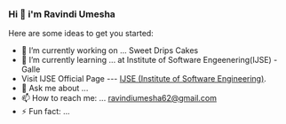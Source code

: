 ### Hi  👋 i'm Ravindi Umesha

Here are some ideas to get you started:

- 🔭 I’m currently working on ... Sweet Drips Cakes 
- 🌱 I’m currently learning ... at Institute of Software Engeenering(IJSE) - Galle
- Visit IJSE Official Page --- [IJSE (Institute of Software Engineering)](https://www.ijse.lk/).
- 💬 Ask me about ...
- 📫 How to reach me: ... ravindiumesha62@gmail.com
- ⚡ Fun fact: ...


